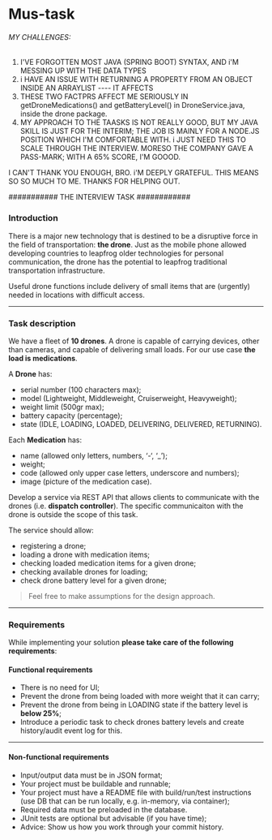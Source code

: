 # Mus-task

###### MY CHALLENGES: 
1. I'VE FORGOTTEN MOST JAVA (SPRING BOOT) SYNTAX, AND i'M MESSING UP WITH THE DATA TYPES
2. i HAVE AN ISSUE WITH RETURNING A PROPERTY FROM AN OBJECT INSIDE AN ARRAYLIST ---- IT AFFECTS  
3.  THESE TWO FACTPRS AFFECT ME SERIOUSLY IN getDroneMedications() and getBatteryLevel() in DroneService.java, inside the drone package.
4.  MY APPROACH TO THE TAASKS IS NOT REALLY GOOD, BUT MY JAVA SKILL IS JUST FOR THE INTERIM; THE JOB IS MAINLY FOR A NODE.JS POSITION WHICH I'M COMFORTABLE WITH. i JUST NEED THIS TO SCALE THROUGH THE INTERVIEW. MORESO THE COMPANY GAVE A PASS-MARK; WITH A 65% SCORE, I'M GOOOD.

I CAN'T THANK YOU ENOUGH, BRO. i'M DEEPLY GRATEFUL. THIS MEANS SO SO MUCH TO ME. THANKS FOR HELPING OUT.



###########  THE INTERVIEW TASK ############
### Introduction

There is a major new technology that is destined to be a disruptive force in the field of transportation: **the drone**. Just as the mobile phone allowed developing countries to leapfrog older technologies for personal communication, the drone has the potential to leapfrog traditional transportation infrastructure.

Useful drone functions include delivery of small items that are (urgently) needed in locations with difficult access.

---

### Task description

We have a fleet of **10 drones**. A drone is capable of carrying devices, other than cameras, and capable of delivering small loads. For our use case **the load is medications**.

A **Drone** has:
- serial number (100 characters max);
- model (Lightweight, Middleweight, Cruiserweight, Heavyweight);
- weight limit (500gr max);
- battery capacity (percentage);
- state (IDLE, LOADING, LOADED, DELIVERING, DELIVERED, RETURNING).

Each **Medication** has: 
- name (allowed only letters, numbers, ‘-‘, ‘_’);
- weight;
- code (allowed only upper case letters, underscore and numbers);
- image (picture of the medication case).

Develop a service via REST API that allows clients to communicate with the drones (i.e. **dispatch controller**). The specific communicaiton with the drone is outside the scope of this task. 

The service should allow:
- registering a drone;
- loading a drone with medication items;
- checking loaded medication items for a given drone; 
- checking available drones for loading;
- check drone battery level for a given drone;

> Feel free to make assumptions for the design approach. 

---

### Requirements

While implementing your solution **please take care of the following requirements**: 

#### Functional requirements

- There is no need for UI;
- Prevent the drone from being loaded with more weight that it can carry;
- Prevent the drone from being in LOADING state if the battery level is **below 25%**;
- Introduce a periodic task to check drones battery levels and create history/audit event log for this.

---

#### Non-functional requirements

- Input/output data must be in JSON format;
- Your project must be buildable and runnable;
- Your project must have a README file with build/run/test instructions (use DB that can be run locally, e.g. in-memory, via container);
- Required data must be preloaded in the database.
- JUnit tests are optional but advisable (if you have time);
- Advice: Show us how you work through your commit history.
